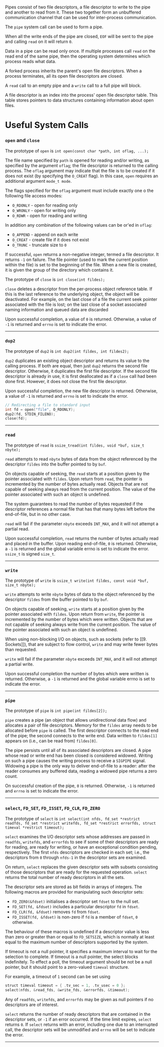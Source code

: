 Pipes consist of two file descriptors, a file descriptor to write to the pipe and another to read from it. These two together form an unbuffered communication channel that can be used for inter-process communication. 

The `pipe` system call can be used to form a pipe. 

When all the write ends of the pipe are closed, `EOF` will be sent to the pipe and calling `read` on it will return `0`.

Data in a pipe can be read only once. If multiple processes call `read` on the read end of the same pipe, then the operating system determines which process reads what data.

A forked process inherits the parent's open file descriptors. When a process terminates, all its open file descriptors are closed.

A `read` call to an empty pipe and a `write` call to a full pipe will block.

A file descriptor is an index into the process' open file descriptor table. This table stores pointers to data structures containing information about open files.

# Useful System Calls
### `open` and `close`
The prototype of `open` is `int open(const char *path, int oflag, ...);`

The file name specified by `path` is opened for reading and/or writing, as specified by the argument `oflag`; the file descriptor is returned to the calling process. The `oflag` argument may indicate that the file is to be created if it does not exist (by specifying the `O_CREAT` flag).  In this case, `open` requires an additional argument `mode_t mode`.

The flags specified for the `oflag` argument must include exactly one o the following file access modes:
- `O_RDONLY` - open for reading only
- `O_WRONLY` - open for writing only
- `O_RDWR` - open for reading and writing

In addition any combination of the following values can be or'ed in `oflag`:
- `O_APPEND` - append on each write
- `O_CREAT` - create file if it does not exist
- `O_TRUNC` - truncate size to `0`

If successful, `open` returns a non-negative integer, termed a file descriptor.  It returns `-1` on failure.  The file pointer (used to mark the current position within the file) is set to the beginning of the file. When a new file is created, it is given the group of the directory which contains it.

The prototype of `close` is `int close(int fildes);`

`close` deletes a descriptor from the per-process object reference table. If this is the last reference to the underlying object, the object will be deactivated. For example, on the last close of a file the current seek pointer associated with the file is lost; on the last close of a socket associated naming information and queued data are discarded

Upon successful completion, a value of `0` is returned.  Otherwise, a value of `-1` is returned and `errno` is set to indicate the error.

---
### `dup2`
The prototype of `dup2` is `int dup2(int fildes, int fildes2);`

`dup2` duplicates an existing object descriptor and returns its value to the calling process. If both are equal, then just `dup2` returns the second file descriptor. Otherwise, it duplicates the first file descriptor. If the second file descriptor is already in use, it is first deallocated as if a `close` call had been done first. However, it does not close the first file descriptor.

Upon successful completion, the new file descriptor is returned. Otherwise, a value of `-1` is returned and `errno` is set to indicate the error.

```c
// Redirecting a file to standard input
int fd = open("file", O_RDONLY);
dup2(fd, STDIN_FILENO);
close(fd);
```
---
### `read`
The prototype of `read` is `ssize_tread(int fildes, void *buf, size_t nbyte);`

`read` attempts to read `nbyte` bytes of data from the object referenced by the descriptor `fildes` into the buffer pointed to by `buf`. 

On objects capable of seeking, the `read` starts at a position given by the pointer associated with `fildes`. Upon return from `read`, the pointer is incremented by the number of bytes actually read. Objects that are not capable of seeking always read from the current position.  The value of the pointer associated with such an object is undefined.

The system guarantees to read the number of bytes requested if the descriptor references a normal file that has that many bytes left before the end-of-file, but in no other case.

`read` will fail if the parameter `nbyte` exceeds `INT_MAX`, and it will not attempt a partial read. 

Upon successful completion, `read` returns the number of bytes actually read and placed in the buffer. Upon reading end-of-file, `0` is returned.  Otherwise, a `-1` is returned and the global variable errno is set to indicate the error. `ssize_t` is signed `size_t`.

---
### `write`
The prototype of `write` is `ssize_t write(int fildes, const void *buf, size_t nbyte);`

`write` attempts to write `nbyte` bytes of data to the object referenced by the descriptor `fildes` from the buffer pointed to by `buf`.

On objects capable of seeking, `write` starts at a position given by the pointer associated with `fildes`. Upon return from `write`, the pointer is incremented by the number of bytes which were written. Objects that are not capable of seeking always write from the current position. The value of the pointer associated with such an object is undefined.

When using non-blocking I/O on objects, such as sockets (refer to [[9. Sockets]]), that are subject to flow control, `write` and may write fewer bytes than requested.

`write` will fail if the parameter `nbyte` exceeds `INT_MAX`, and it will not attempt a partial write. 

Upon successful completion the number of bytes which were written is returned. Otherwise, a `-1` is returned and the global variable errno is set to indicate the error.

---
### `pipe`
The prototype of `pipe` is `int pipe(int fildes[2]);`

`pipe` creates a pipe (an object that allows unidirectional data flow) and allocates a pair of file descriptors. Memory for the `fildes` array needs to be allocated before `pipe` is called. The first descriptor connects to the read end of the pipe; the second connects to the write end. Data written to `fildes[1]` appears on (i.e., can be read from) `fildes[0]`. 

The pipe persists until all of its associated descriptors are closed. A pipe whose read or write end has been closed is considered widowed. Writing on such a pipe causes the writing process to receive a `SIGPIPE` signal. Widowing a pipe is the only way to deliver end-of-file to a reader: after the reader consumes any buffered data, reading a widowed pipe returns a zero count.

On successful creation of the pipe, `0` is returned. Otherwise, `-1` is returned and `errno` is set to indicate the error.

---
### `select`, `FD_SET`, `FD_ISSET`, `FD_CLR`, `FD_ZERO`
The prototype of `select` is `int select(int nfds, fd_set *restrict readfds, fd_set *restrict writefds, fd_set *restrict errorfds, struct timeval *restrict timeout);`

`select` examines the I/O descriptor sets whose addresses are passed in `readfds`, `writefds`, and `errorfds` to see if some of their descriptors are ready for reading, are ready for writing, or have an exceptional condition pending, respectively. The first `nfds` descriptors are checked in each set; i.e., the descriptors from `0` through `nfds-1` in the descriptor sets are examined.  

On return, `select` replaces the given descriptor sets with subsets consisting of those descriptors that are ready for the requested operation. `select` returns the total number of ready descriptors in all the sets.

The descriptor sets are stored as bit fields in arrays of integers. The following macros are provided for manipulating such descriptor sets:
- `FD_ZERO(&fdset)` initialises a descriptor set `fdset` to the null set.
- `FD_SET(fd, &fdset)` includes a particular descriptor `fd` in `fdset`.
- `FD_CLR(fd, &fdset)` removes `fd` from `fdset`.  
- `FD_ISSET(fd, &fdset)` is non-zero if `fd` is a member of `fdset`, `0` otherwise.

The behaviour of these macros is undefined if a descriptor value is less than zero or greater than or equal to `FD_SETSIZE`, which is normally at least equal to the maximum number of descriptors supported by the system.

If timeout is not a null pointer, it specifies a maximum interval to wait for the selection to complete. If timeout is a null pointer, the select blocks indefinitely. To effect a poll, the timeout argument should be not be a null pointer, but it should point to a zero-valued `timeval` structure.

For example, a timeout of `1` second can be set using 
```c
struct timeval timeout = { .tv_sec = 1, .tv_usec = 0 };
select(nfds, &read_fds, &write_fds, &errorfds, &timeout);
```

Any of `readfds`, `writefds`, and `errorfds` may be given as null pointers if no descriptors are of interest.

`select` returns the number of ready descriptors that are contained in the descriptor sets, or `-1` if an error occurred.  If the time limit expires, `select` returns `0`.  If `select` returns with an error, including one due to an interrupted call, the descriptor sets will be unmodified and `errno` will be set to indicate the error.

---